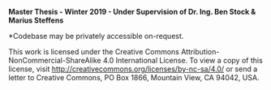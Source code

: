 **Master Thesis - Winter 2019 - Under Supervision of Dr. Ing. Ben Stock & Marius Steffens**

*Codebase may be privately accessible on-request.

This work is licensed under the Creative Commons Attribution-NonCommercial-ShareAlike 4.0 International License. To view a copy of this license, visit http://creativecommons.org/licenses/by-nc-sa/4.0/ or send a letter to Creative Commons, PO Box 1866, Mountain View, CA 94042, USA.
